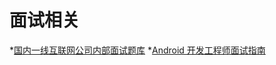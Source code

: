# 面试相关

 *[国内一线互联网公司内部面试题库](https://github.com/JackyAndroid/AndroidInterview-Q-A/blob/master/README-CN.md)
 *[Android 开发工程师面试指南](http://www.diycode.cc/wiki/androidinterview)
